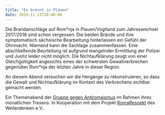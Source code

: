 ```yaml
---
title: "Es brennt in Plauen"
date: 2019-11-22T20:00:00
---
```


Die Brandanschläge auf Rom\*nja in Plauen/Vogtland zum Jahreswechsel 2017/2018 sind schon vergessen.
Die beiden Brände und ihre symptomatisch sächsische Bearbeitung hinterlassen ein Gefühl der Ohnmacht.
Niemand kann die Sachlage zusammenfassen. Eine abschließende Beurteilung ist aufgrund mangelnder Ermittlung
der Polizei und Justiz leider nicht möglich. Die Nichtaufklärung zeugt von einer Gleichgültigkeit angesichts
eines der schwersten Gewaltverbrechen gegenüber Rom\*nja der letzten Jahre in dieser Region.

An diesem Abend versuchen wir die Hergänge zu rekonstruieren, so dass die Gewalt und Nichtaufklärung im Kontext
des Verbrechens sichtbar gemacht werden.

Ein Themenabend der [Gruppe gegen Antiromaismus](https://gegenantiromaismus.org/) im Rahmen ihres monatlichen Tresens.
In Kooperation mit dem Projekt [RomaRespekt](https://www.weiterdenken.de/de/romarespektneu) des Weiterdenken e.V..

